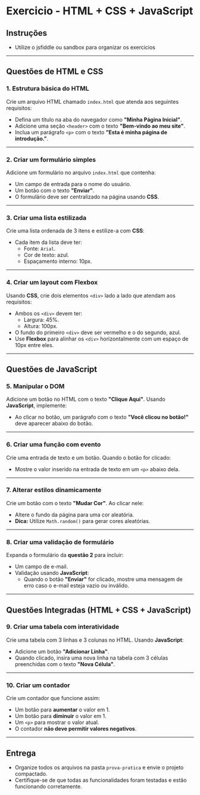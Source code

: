 # Exercicio - HTML + CSS + JavaScript

## Instruções
- Utilize o jsfiddle ou sandbox para organizar os exercicios

---

## **Questões de HTML e CSS**

### **1. Estrutura básica do HTML**
Crie um arquivo HTML chamado `index.html` que atenda aos seguintes requisitos:
- Defina um título na aba do navegador como **"Minha Página Inicial"**.
- Adicione uma seção `<header>` com o texto **"Bem-vindo ao meu site"**.
- Inclua um parágrafo `<p>` com o texto **"Esta é minha página de introdução."**.

---

### **2. Criar um formulário simples**
Adicione um formulário no arquivo `index.html` que contenha:
- Um campo de entrada para o nome do usuário.
- Um botão com o texto **"Enviar"**.
- O formulário deve ser centralizado na página usando **CSS**.

---

### **3. Criar uma lista estilizada**
Crie uma lista ordenada de 3 itens e estilize-a com **CSS**:
- Cada item da lista deve ter:
  - Fonte: `Arial`.
  - Cor de texto: azul.
  - Espaçamento interno: 10px.

---

### **4. Criar um layout com Flexbox**
Usando **CSS**, crie dois elementos `<div>` lado a lado que atendam aos requisitos:
- Ambos os `<div>` devem ter:
  - Largura: 45%.
  - Altura: 100px.
- O fundo do primeiro `<div>` deve ser vermelho e o do segundo, azul.
- Use **Flexbox** para alinhar os `<div>` horizontalmente com um espaço de 10px entre eles.

---

## **Questões de JavaScript**

### **5. Manipular o DOM**
Adicione um botão no HTML com o texto **"Clique Aqui"**. Usando **JavaScript**, implemente:
- Ao clicar no botão, um parágrafo com o texto **"Você clicou no botão!"** deve aparecer abaixo do botão.

---

### **6. Criar uma função com evento**
Crie uma entrada de texto e um botão. Quando o botão for clicado:
- Mostre o valor inserido na entrada de texto em um `<p>` abaixo dela.

---

### **7. Alterar estilos dinamicamente**
Crie um botão com o texto **"Mudar Cor"**. Ao clicar nele:
- Altere o fundo da página para uma cor aleatória.
- **Dica:** Utilize `Math.random()` para gerar cores aleatórias.

---

### **8. Criar uma validação de formulário**
Expanda o formulário da **questão 2** para incluir:
- Um campo de e-mail.
- Validação usando **JavaScript**:
  - Quando o botão **"Enviar"** for clicado, mostre uma mensagem de erro caso o e-mail esteja vazio ou inválido.

---

## **Questões Integradas (HTML + CSS + JavaScript)**

### **9. Criar uma tabela com interatividade**
Crie uma tabela com 3 linhas e 3 colunas no HTML. Usando **JavaScript**:
- Adicione um botão **"Adicionar Linha"**.
- Quando clicado, insira uma nova linha na tabela com 3 células preenchidas com o texto **"Nova Célula"**.

---

### **10. Criar um contador**
Crie um contador que funcione assim:
- Um botão para **aumentar** o valor em 1.
- Um botão para **diminuir** o valor em 1.
- Um `<p>` para mostrar o valor atual.
- O contador **não deve permitir valores negativos**.

---

## **Entrega**
- Organize todos os arquivos na pasta `prova-pratica` e envie o projeto compactado.
- Certifique-se de que todas as funcionalidades foram testadas e estão funcionando corretamente.
